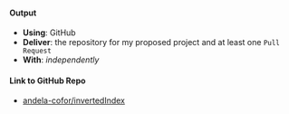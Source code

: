 #### Output
- **Using**: GitHub
- **Deliver**: the repository for my proposed project and at least one `Pull Request`
- **With**: *independently*

#### Link to GitHub Repo
- [andela-cofor/invertedIndex](https://github.com/andela-iamao/inverted-index)
